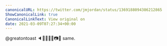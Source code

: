 ```yaml
---
canonicalURL: https://twitter.com/jmjordan/status/1369188094386212865
ShowCanonicalLink: true
CanonicalLinkText: View original on
date: 2021-03-09T07:27:34+00:00
---
```

@greatontoast 🔈🎉🤷🏻‍♀️📷💖 same.